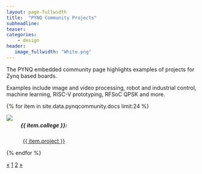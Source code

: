 ```yaml
---
layout: page-fullwidth
title:  "PYNQ Community Projects"
subheadline:
teaser: 
categories:
    - design
header:
   image_fullwidth: "White.png"
---
```

The PYNQ embedded community page highlights examples of projects for Zynq based boards.

Examples include image and video processing, robot and industrial control, machine learning, RISC-V prototyping, RFSoC QPSK and more. 

<!--more-->


<div class="row t60">

{% for item in site.data.pynqcommunity.docs limit:24 %}
    <div class="medium-3 columns">
        <div class="imgcont"><center><img src="{{ site.urlimg }}{{ item.img }}"></center></div>
        <center><p><h5>{{ item.college }}: </h5><a href="{{ item.url }}">{{ item.project }}</a></p></center>
    </div><!-- /.medium-3.columns -->
{% endfor %}
</div><!-- /.row -->


<div class="pagination">
  <a href="/Pynq-io/design/pynq-community-projectstwo/">&laquo;</a>
  <a class="active" href="/Pynq-io/design/pynq-community-projects/">1</a>
  <a href="/Pynq-io/design/pynq-community-projectstwo/">2</a>
  <a href="/Pynq-io/design/pynq-community-projectstwo/">&raquo;</a>
</div>



